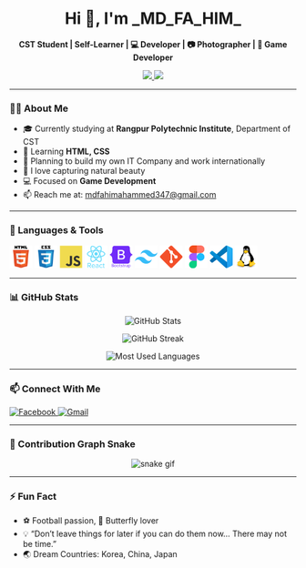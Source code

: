 <h1 align="center">Hi 👋, I'm _MD_FA_HIM_</h1>

<p align="center">
  <b>CST Student | Self-Learner | 💻 Developer | 📷 Photographer | 🎯 Game Developer</b>
</p>

<p align="center">
  <a href="mailto:mdfahimahammed347@gmail.com">
    <img src="https://img.shields.io/badge/Email-D14836?style=for-the-badge&logo=gmail&logoColor=white"/>
  </a>
  <a href="https://facebook.com/fahim0201">
    <img src="https://img.shields.io/badge/Facebook-1877F2?style=for-the-badge&logo=facebook&logoColor=white"/>
  </a>
</p>

---

### 🙋‍♂️ About Me

- 🎓 Currently studying at **Rangpur Polytechnic Institute**, Department of CST
- 🌱 Learning **HTML, CSS**
- 🚀 Planning to build my own IT Company and work internationally
- 📸 I love capturing natural beauty
- 💻 Focused on **Game Development** 
- 📫 Reach me at: [mdfahimahammed347@gmail.com](mailto:mdfahimahammed347@gmail.com)

---

### 🚀 Languages & Tools

<p align="left">
  <img src="https://raw.githubusercontent.com/devicons/devicon/master/icons/html5/html5-original-wordmark.svg" alt="html5" width="40" height="40"/>
  <img src="https://raw.githubusercontent.com/devicons/devicon/master/icons/css3/css3-original-wordmark.svg" alt="css3" width="40" height="40"/>
  <img src="https://raw.githubusercontent.com/devicons/devicon/master/icons/javascript/javascript-original.svg" alt="javascript" width="40" height="40"/>
  <img src="https://raw.githubusercontent.com/devicons/devicon/master/icons/react/react-original-wordmark.svg" alt="react" width="40" height="40"/>
  <img src="https://raw.githubusercontent.com/devicons/devicon/master/icons/bootstrap/bootstrap-plain-wordmark.svg" alt="bootstrap" width="40" height="40"/>
  <img src="https://raw.githubusercontent.com/devicons/devicon/master/icons/tailwindcss/tailwindcss-plain.svg" alt="tailwind" width="40" height="40"/>
  <img src="https://raw.githubusercontent.com/devicons/devicon/master/icons/git/git-original.svg" alt="git" width="40" height="40"/>
  <img src="https://raw.githubusercontent.com/devicons/devicon/master/icons/figma/figma-original.svg" alt="figma" width="40" height="40"/>
  <img src="https://raw.githubusercontent.com/devicons/devicon/master/icons/vscode/vscode-original.svg" alt="vscode" width="40" height="40"/>
  <img src="https://raw.githubusercontent.com/devicons/devicon/master/icons/linux/linux-original.svg" alt="linux" width="40" height="40"/>
</p>

---

### 📊 GitHub Stats

<p align="center">
  <img src="https://github-readme-stats.vercel.app/api?username=MD-FAHIM-AHAMME&show_icons=true&theme=radical" alt="GitHub Stats"/>
</p>

<p align="center">
  <img src="https://github-readme-streak-stats.herokuapp.com?user=MD-FAHIM-AHAMME&theme=radical" alt="GitHub Streak"/>
</p>

<p align="center">
  <img src="https://github-readme-stats.vercel.app/api/top-langs/?username=MD-FAHIM-AHAMME&layout=compact&theme=radical" alt="Most Used Languages"/>
</p>

---

### 📫 Connect With Me

<p align="left">
  <a href="https://facebook.com/fahim0201" target="_blank">
    <img src="https://img.shields.io/badge/Facebook-1877F2?style=for-the-badge&logo=facebook&logoColor=white" alt="Facebook"/>
  </a>
  <a href="mailto:mdfahimahammed347@gmail.com" target="_blank">
    <img src="https://img.shields.io/badge/Gmail-D14836?style=for-the-badge&logo=gmail&logoColor=white" alt="Gmail"/>
  </a>
</p>

---

### 🐍 Contribution Graph Snake

<p align="center">
  <img src="https://raw.githubusercontent.com/MD-FAHIM-AHAMME/MD-FAHIM-AHAMME/output/github-contribution-grid-snake.svg" alt="snake gif" />
</p>

---

### ⚡ Fun Fact

- ⚽ Football passion, 🦋 Butterfly lover
- 💡 “Don’t leave things for later if you can do them now… There may not be time.”
- 🌏 Dream Countries: Korea, China, Japan
